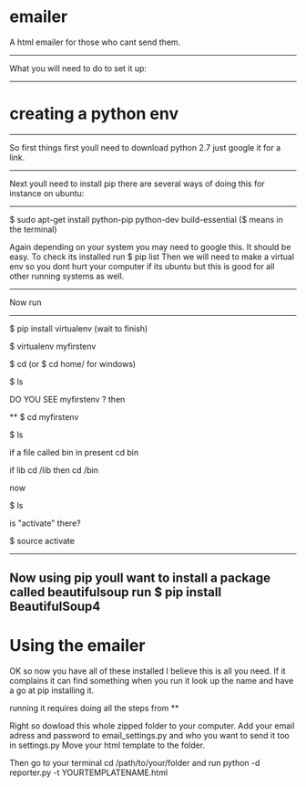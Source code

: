 emailer
=======

A html emailer for those who cant send them.
*****************
What you will need to do to set it up:
*****************

creating a python env
============
******
So first things first youll need to download python 2.7 just google it for a link.
*****
Next youll need to install pip there are several ways of doing this for instance on ubuntu:
******
$ sudo apt-get install python-pip python-dev build-essential              ($ means in the terminal)

Again depending on your system you may need to google this. It should be easy. To check its installed run $ pip list Then we will need to make a virtual env so you dont hurt your computer if its ubuntu but this is good for all other running systems as well.
*******
Now run
********

$ pip install virtualenv (wait to finish)  

$ virtualenv myfirstenv  

$ cd (or $ cd home/ for windows)  

$ ls  
  
  

DO YOU SEE  myfirstenv ?  then   

**
$ cd myfirstenv  

$ ls  


if a file called bin in present cd bin  

if lib cd /lib then cd /bin  

now  


$ ls  


is "activate" there?  


$ source activate  

---------
Now using pip youll want to install a package called beautifulsoup run $ pip install BeautifulSoup4
---------

Using the emailer
===========
OK so now you have all of these installed I believe this is all you need. If it complains it can find something when you run it look up the name and have a go at pip installing it.  

running it requires doing all the steps from **

Right so dowload this whole zipped folder to your computer. Add your email adress and password to email_settings.py and who you want to send it too in settings.py Move your html template to the folder.  


Then go to your terminal cd /path/to/your/folder and run python -d reporter.py -t YOURTEMPLATENAME.html  

